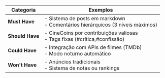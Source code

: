 
| Categoria       | Exemplos                                                                        |
| --------------- | ------------------------------------------------------------------------------- |
| **Must Have**   | - Sistema de posts em markdown<br>- Comentários hierárquicos (3 níveis máximos) |
| **Should Have** | - CineCoins por contribuições valiosas<br>- Tags fixas (#crítica,#confissão)    |
| **Could Have**  | - Integração com APIs de filmes (TMDb)<br>- Modo noturno automático             |
| **Won't Have**  | - Anúncios tradicionais<br>- Sistema de notas ou rankings                       |